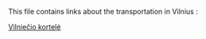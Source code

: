 This file contains links about the transportation in Vilnius :  

[Vilniečio kortelė](https://e.vilniusticket.lt/default.aspx?lang=en)  
